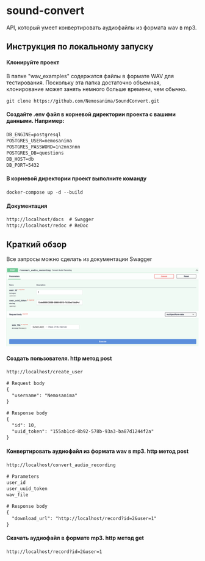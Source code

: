 # sound-convert

API, который умеет конвертировать аудиофайлы из формата wav в mp3.

## Инструкция по локальному запуску

#### Клонируйте проект
В папке "wav_examples" содержатся файлы в формате WAV для тестирования. Поскольку эта папка достаточно объемная, клонирование может занять немного больше времени, чем обычно.
```
git clone https://github.com/Nemosanima/SoundConvert.git
```
#### Создайте .env файл в корневой директории проекта с вашими данными. Например:
```
DB_ENGINE=postgresql
POSTGRES_USER=nemosanima
POSTGRES_PASSWORD=1n2nn3nnn
POSTGRES_DB=questions
DB_HOST=db
DB_PORT=5432
```
#### В корневой директории проект выполните команду
```
docker-compose up -d --build
```
#### Документация
```
http://localhost/docs  # Swagger
http://localhost/redoc # ReDoc
```
## Краткий обзор

Все запросы можно сделать из документации Swagger

![convert_audio_recording](https://github.com/Nemosanima/SoundConvert/blob/main/images/convert_audio_recording.png)

#### Создать пользователя. http метод post
```
http://localhost/create_user
```
```
# Request body
{
  "username": "Nemosanima"
}
```
```
# Response body
{
  "id": 10,
  "uuid_token": "155ab1cd-8b92-578b-93a3-ba87d1244f2a"
}
```
#### Конвертировать аудиофайл из формата wav в mp3. http метод post
```
http://localhost/convert_audio_recording
```
```
# Parameters
user_id
user_uuid_token
wav_file
```
```
# Response body
{
  "download_url": "http://localhost/record?id=2&user=1"
}
```
#### Скачать аудиофайл в формате mp3. http метод get
```
http://localhost/record?id=2&user=1
```
